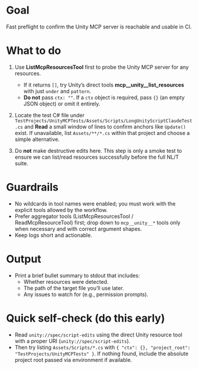 # Goal
Fast preflight to confirm the Unity MCP server is reachable and usable in CI.

# What to do
1) Use **ListMcpResourcesTool** first to probe the Unity MCP server for any resources.  
   - If it returns `[]`, try Unity’s direct tools **mcp__unity__list_resources** with just `under` and `pattern`.  
   - **Do not** pass `ctx: ""`. If a `ctx` object is required, pass `{}` (an empty JSON object) or omit it entirely.

2) Locate the test C# file under `TestProjects/UnityMCPTests/Assets/Scripts/LongUnityScriptClaudeTest.cs` and **Read** a small window of lines to confirm anchors like `Update()` exist. If unavailable, list `Assets/**/*.cs` within that project and choose a simple alternative.

3) Do **not** make destructive edits here. This step is only a smoke test to ensure we can list/read resources successfully before the full NL/T suite.

# Guardrails
- No wildcards in tool names were enabled; you must work with the explicit tools allowed by the workflow.
- Prefer aggregator tools (ListMcpResourcesTool / ReadMcpResourceTool) first; drop down to `mcp__unity__*` tools only when necessary and with correct argument shapes.
- Keep logs short and actionable.

# Output
- Print a brief bullet summary to stdout that includes:
  - Whether resources were detected.
  - The path of the target file you’ll use later.
  - Any issues to watch for (e.g., permission prompts).

# Quick self-check (do this early)
- Read `unity://spec/script-edits` using the direct Unity resource tool with a proper URI (`unity://spec/script-edits`).
- Then try listing `Assets/Scripts/*.cs` with `{ "ctx": {}, "project_root": "TestProjects/UnityMCPTests" }`. If nothing found, include the absolute project root passed via environment if available.

